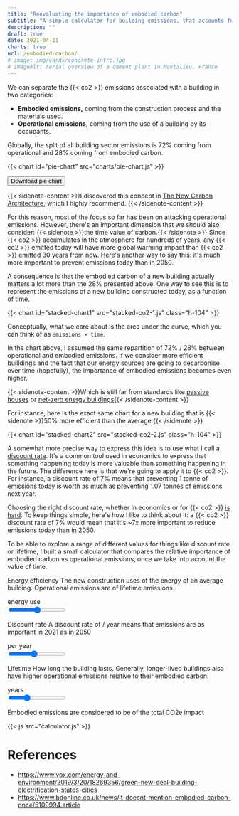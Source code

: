 ```yaml
---
title: "Reevaluating the importance of embodied carbon"
subtitle: "A simple calculator for building emissions, that accounts for the value of time "
description: ""
draft: true
date: 2021-04-11
charts: true
url: /embodied-carbon/
# image: img/cards/concrete-intro.jpg
# imageAlt: Aerial overview of a cement plant in Montalieu, France
---
```


We can separate the {{< co2 >}} emissions associated with a building in two categories:
- **Embodied emissions,** coming from the construction process and the materials used.
- **Operational emissions,** coming from the use of a building by its occupants.

Globally, the split of all building sector emissions is 72% coming from operational and 28% coming from embodied carbon.

{{< chart id="pie-chart" src="charts/pie-chart.js" >}}

<button class="bg-darkBeige px-3 py-2 rounded-lg" onclick="downloadChart('pie-chart')">Download pie chart</button>

{{< sidenote-content >}}I discovered this concept in [The New Carbon Architecture](https://ecobuildnetwork.org/projects/new-carbon-architecture), which I highly recommend. {{< /sidenote-content >}}

For this reason, most of the focus so far has been on attacking operational emissions. However, there's an important dimension that we should also consider: {{< sidenote >}}the time value of carbon.{{< /sidenote >}} Since {{< co2 >}} accumulates in the atmosphere for hundreds of years, any {{< co2 >}} emitted today will have more global warming impact than {{< co2 >}} emitted 30 years from now. Here's another way to say this: it's much more important to prevent emissions today than in 2050.

A consequence is that the embodied carbon of a new building actually matters a lot more than the 28% presented above. One way to see this is to represent the emissions of a new building constructed today, as a function of time.

{{< chart id="stacked-chart1" src="stacked-co2-1.js" class="h-104" >}}

Conceptually, what we care about is the area under the curve, which you can think of as `emissions × time`.

In the chart above, I assumed the same repartition of 72% / 28% between operational and embodied emissions. If we consider more efficient builldings and the fact that our energy sources are going to decarbonise over time (hopefully), the importance of embodied emissions becomes even higher.

{{< sidenote-content >}}Which is still far from standards like [passive houses](https://en.wikipedia.org/wiki/Passive_house) or [net-zero energy buildings](https://en.wikipedia.org/wiki/Zero-energy_building){{< /sidenote-content >}}

For instance, here is the exact same chart for a new building that is {{< sidenote >}}50% more efficient than the average:{{< /sidenote >}}

{{< chart id="stacked-chart2" src="stacked-co2-2.js" class="h-104" >}}

A somewhat more precise way to express this idea is to use what I call a [discount rate](https://en.wikipedia.org/wiki/Present_value). It's a common tool used in economics to express that something happening today is more valuable than something happening in the future. The difference here is that we're going to apply it to {{< co2 >}}. For instance, a discount rate of 7% means that preventing 1 tonne of emissions today is worth as much as preventing 1.07 tonnes of emissions next year.

Choosing the right discount rate, whether in economics or for {{< co2 >}} [is hard](https://grist.org/article/discount-rates-a-boring-thing-you-should-know-about-with-otters/). To keep things simple, here's how I like to think about it: a {{< co2 >}} discount rate of 7% would mean that it's ~7x more important to reduce emissions today than in 2050.

To be able to explore a range of different values for things like discount rate or lifetime, I built a small calculator that compares the relative importance of embodied carbon vs operational emissions, once we take into account the value of time.

<p>
    <span class="block">Energy efficiency</span>
    The new construction uses <span class="energy-use"></span> of the energy of an average building. <span class="efficiency-message"></span>
    Operational emissions are <span class="operational"></span> of lifetime emissions.
</p>
<div class="flex flex-row">
    <div>
        <div class="energy-use"></div>
        <div>energy use</div>
    </div>
    <input id="energy_use_input" type="range" min="0" max="100" value="50">
</div>
<p>
    <span class="block">Discount rate</span>
    A discount rate of <span class="discount"></span> / year means that emissions are <span class="co2mult"></span> as important in 2021 as in 2050
</p>
<div class="flex flex-row">
    <div>
        <div class="discount"></div>
        <div>per year</div>
    </div>
    <input id="discount_input" type="range" min="0.01" max="0.1" value="0.05" step="0.01">
</div>
<p>
    <span class="block">Lifetime</span>
    How long the building lasts. Generally, longer-lived buildings also have higher operational emissions relative to their embodied carbon.
</p>
<div class="flex flex-row">
    <div>
        <div class="lifetime"></div>
        <div>years</div>
    </div>
    <input id="lifetime_input" type="range" min="50" max="150" value="80">
</div>

Embodied emissions are considered to be <span class="embodied-e"></span> of the total CO2e impact
<!-- <div>
    <p>
        <span class="block">Carbon neutrality when?</span>
        When do we reach carbon neutrality? I also assumed 5% of residual emissions from energy use that we can't eliminate.
    </p>
    <div>
        <div>
            In <span class="carbon-neutrality"></span>
        </div>
        <input id="carbon_neutrality_input" type="range" min="2035" max="2070" value="2050" >
    </div>
</div> -->
{{< js src="calculator.js" >}}


# References
- https://www.vox.com/energy-and-environment/2019/3/20/18269356/green-new-deal-building-electrification-states-cities
- https://www.bdonline.co.uk/news/it-doesnt-mention-embodied-carbon-once/5109994.article